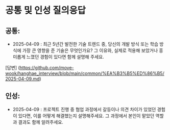 # 공통 및 인성 질의응답


## 공통:
- 2025-04-09 : 최근 5년간 발전한 기술 트렌드 중, 당신의 개발 방식 또는 학습 방식에 가장 큰 영향을 준 기술은 무엇인가요? 그 이유와, 실제로 적용해 보았거나 흥미롭게 느꼈던 경험이 있다면 함께 설명해 주세요.
  
[답변] (https://github.com/move-wook/hanghae_interview/blob/main/common/%EA%B3%B5%ED%86%B5/2025-04-09.md)
## 인성:
- 2025-04-09 : 프로젝트 진행 중 협업 과정에서 갈등이나 의견 차이가 있었던 경험이 있다면, 이를 어떻게 해결했는지 설명해주세요. 그 과정에서 본인이 맡았던 역할과 결과도 함께 알려주세요.
